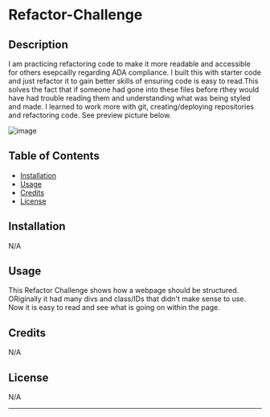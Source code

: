 # Refactor-Challenge


## Description


I am practicing refactoring code to make it more readable and accessible for others esepcailly regarding ADA compliance. I built this with starter code and just refactor it to gain better skills of ensuring code is easy to read.This solves the fact that if someone had gone into these files before rthey would have had trouble reading them and understanding what was being styled and made. I learned to work more with git, creating/deploying repositories and refactoring code. See preview picture below.



![image](https://github.com/HenegarCodes/Refactor-Challenge/assets/78831747/a15f5a0d-51c8-4e25-b096-af13e398b4dd)




## Table of Contents

- [Installation](#installation)
- [Usage](#usage)
- [Credits](#credits)
- [License](#license)

## Installation

N/A

## Usage
This Refactor Challenge shows how a webpage should be structured. ORiginally it had many divs and class/IDs that didn't make sense to use. Now it is easy to read and see what is going on within the page.

## Credits
N/A

## License
N/A

---


